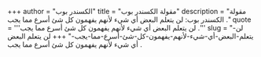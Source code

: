+++
author = "الكسندر بوب"
title = "مقولة الكسندر بوب"
description = "مقولة الكسندر بوب: لن يتعلم البعض أي شيء لأنهم يفهمون كل شئ أسرع مما يجب ."
quote = '''لن يتعلم البعض أي شيء لأنهم يفهمون كل شئ أسرع مما يجب .''' 
slug = "لن-يتعلم-البعض-أي-شيء-لأنهم-يفهمون-كل-شئ-أسرع-مما-يجب-"
+++
لن يتعلم البعض أي شيء لأنهم يفهمون كل شئ أسرع مما يجب .
